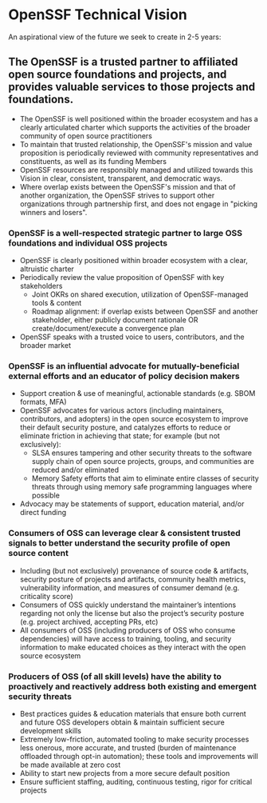 # OpenSSF Technical Vision

An aspirational view of the future we seek to create in 2-5 years:

## The OpenSSF is a trusted partner to affiliated open source foundations and projects, and provides valuable services to those projects and foundations.
- The OpenSSF is well positioned within the broader ecosystem and has a clearly articulated charter which supports the activities of the broader community of open source practitioners
- To maintain that trusted relationship, the OpenSSF's mission and value proposition is periodically reviewed with community representatives and constituents, as well as its funding Members
- OpenSSF resources are responsibly managed and utilized towards this Vision in clear, consistent, transparent, and democratic ways.
- Where overlap exists between the OpenSSF's mission and that of another organization, the OpenSSF strives to support other organizations through partnership first, and does not engage in "picking winners and losers".

### OpenSSF is a well-respected strategic partner to large OSS foundations and individual OSS projects
- OpenSSF is clearly positioned within broader ecosystem with a clear, altruistic charter
- Periodically review the value proposition of OpenSSF with key stakeholders
  - Joint OKRs on shared execution, utilization of OpenSSF-managed tools & content
  - Roadmap alignment: if overlap exists between OpenSSF and another stakeholder, either publicly document rationale OR create/document/execute a convergence plan
- OpenSSF speaks with a trusted voice to users, contributors, and the broader market

### OpenSSF is an influential advocate for mutually-beneficial external efforts and an educator of policy decision makers
- Support creation & use of meaningful, actionable standards (e.g. SBOM formats, MFA)
- OpenSSF advocates for various actors (including maintainers, contributors, and adopters) in the open source ecosystem to improve their default security posture, and catalyzes efforts to reduce or eliminate friction in achieving that state; for example (but not exclusively):
  - SLSA ensures tampering and other security threats to the software supply chain of open source projects, groups, and communities are reduced and/or eliminated
  - Memory Safety efforts that aim to eliminate entire classes of security threats through using memory safe programming languages where possible
- Advocacy may be statements of support, education material, and/or direct funding

### Consumers of OSS can leverage clear & consistent trusted signals to better understand the security profile of open source content
- Including (but not exclusively) provenance of source code & artifacts, security posture of projects and artifacts, community health metrics, vulnerability information, and measures of consumer demand (e.g. criticality score)
- Consumers of OSS quickly understand the maintainer’s intentions regarding not only the license but also the project’s security posture (e.g. project archived, accepting PRs, etc)
- All consumers of OSS (including producers of OSS who consume dependencies) will have access to training, tooling, and security information to make educated choices as they interact with the open source ecosystem

### Producers of OSS (of all skill levels) have the ability to proactively and reactively address both existing and emergent security threats
- Best practices guides & education materials that ensure both current and future OSS developers obtain & maintain sufficient secure development skills
- Extremely low-friction, automated tooling to make security processes less onerous, more accurate, and trusted (burden of maintenance offloaded through opt-in automation); these tools and improvements will be made available at zero cost
- Ability to start new projects from a more secure default position
- Ensure sufficient staffing, auditing, continuous testing, rigor for critical projects
